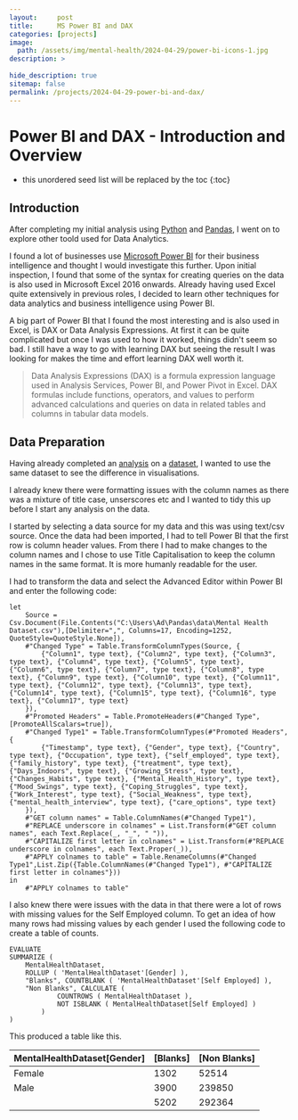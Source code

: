 ```yaml
---
layout:     post
title:      MS Power BI and DAX
categories: [projects]
image: 
  path: /assets/img/mental-health/2024-04-29/power-bi-icons-1.jpg
description: >
  
hide_description: true
sitemap: false
permalink: /projects/2024-04-29-power-bi-and-dax/
---
```

# Power BI and DAX - Introduction and Overview

* this unordered seed list will be replaced by the toc
{:toc}

## Introduction
After completing my initial analysis using [Python](https://www.python.org/) and [Pandas](https://pandas.pydata.org/), I went on to explore other toold used for Data Analytics.

I found a lot of businesses use [Microsoft Power BI](https://app.powerbi.com/) for their business intelligence and thought I would investigate this further. Upon initial inspection, I found that some of the syntax for creating queries on the data is also used in Microsoft Excel 2016 onwards. Already having used Excel quite extensively in previous roles, I decided to learn other techniques for data analytics and business intelligence using Power BI.

A big part of Power BI that I found the most interesting and is also used in Excel, is DAX or Data Analysis Expressions. At first it can be quite complicated but once I was used to how it worked, things didn't seem so bad. I still have a way to go with learning DAX but seeing the result I was looking for makes the time and effort learning DAX well worth it.

> Data Analysis Expressions (DAX) is a formula expression language used in Analysis Services, Power BI, and Power Pivot in Excel. DAX formulas include functions, operators, and values to perform advanced calculations and queries on data in related tables and columns in tabular data models.

## Data Preparation
Having already completed an [analysis](https://adam-godfrey.github.io/data-analysis-portfolio/projects/2024-04-06-mental-health/) on a [dataset](https://www.kaggle.com/datasets/bhavikjikadara/mental-health-dataset "Your home for data science"), I wanted to use the same dataset to see the difference in visualisations.

I already knew there were formatting issues with the column names as there was a mixture of title case, unserscores etc and I wanted to tidy this up before I start any analysis on the data.

I started by selecting a data source for my data and this was using text/csv source. Once the data had been imported, I had to tell Power BI that the first row is column header values. From there I had to make changes to the column names and I chose to use Title Capitalisation to keep the column names in the same format. It is more humanly readable for the user.

I had to transform the data and select the Advanced Editor within Power BI and enter the following code:

```
let
    Source = Csv.Document(File.Contents("C:\Users\Ad\Pandas\data\Mental Health Dataset.csv"),[Delimiter=",", Columns=17, Encoding=1252, QuoteStyle=QuoteStyle.None]),
    #"Changed Type" = Table.TransformColumnTypes(Source, {
        {"Column1", type text}, {"Column2", type text}, {"Column3", type text}, {"Column4", type text}, {"Column5", type text}, {"Column6", type text}, {"Column7", type text}, {"Column8", type text}, {"Column9", type text}, {"Column10", type text}, {"Column11", type text}, {"Column12", type text}, {"Column13", type text}, {"Column14", type text}, {"Column15", type text}, {"Column16", type text}, {"Column17", type text}
    }),
    #"Promoted Headers" = Table.PromoteHeaders(#"Changed Type", [PromoteAllScalars=true]),
    #"Changed Type1" = Table.TransformColumnTypes(#"Promoted Headers",{
        {"Timestamp", type text}, {"Gender", type text}, {"Country", type text}, {"Occupation", type text}, {"self_employed", type text}, {"family_history", type text}, {"treatment", type text}, {"Days_Indoors", type text}, {"Growing_Stress", type text}, {"Changes_Habits", type text}, {"Mental_Health_History", type text}, {"Mood_Swings", type text}, {"Coping_Struggles", type text}, {"Work_Interest", type text}, {"Social_Weakness", type text}, {"mental_health_interview", type text}, {"care_options", type text}
    }),
    #"GET column names" = Table.ColumnNames(#"Changed Type1"),
    #"REPLACE underscore in colnames" = List.Transform(#"GET column names", each Text.Replace(_, "_", " ")),
    #"CAPITALIZE first letter in colnames" = List.Transform(#"REPLACE underscore in colnames", each Text.Proper(_)),
    #"APPLY colnames to table" = Table.RenameColumns(#"Changed Type1",List.Zip({Table.ColumnNames(#"Changed Type1"), #"CAPITALIZE first letter in colnames"}))
in
    #"APPLY colnames to table"
```

I also knew there were issues with the data in that there were a lot of rows with missing values for the Self Employed column. To get an idea of how many rows had missing values by each gender I used the following code to create a table of counts.

```
EVALUATE
SUMMARIZE (
    MentalHealthDataset,
    ROLLUP ( 'MentalHealthDataset'[Gender] ),
    "Blanks", COUNTBLANK ( 'MentalHealthDataset'[Self Employed] ),
    "Non Blanks", CALCULATE (
            COUNTROWS ( MentalHealthDataset ),
            NOT ISBLANK ( MentalHealthDataset[Self Employed] )
        )
)
```

This produced a table like this.

| MentalHealthDataset[Gender] | [Blanks] | [Non Blanks] |
|-----------------------------|----------|--------------|
| Female                      | 1302     | 52514        |
| Male                        | 3900     | 239850       |
|                             | 5202     | 292364       |
